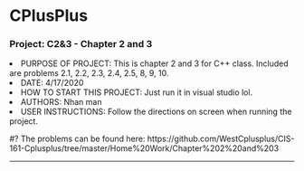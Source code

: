 # CPlusPlus

### Project: C2&3 - Chapter 2 and 3

<li> PURPOSE OF PROJECT: This is chapter 2 and 3 for C++ class. Included are problems 2.1, 2.2, 2.3, 2.4, 2.5, 8, 9, 10.                         </li>
<li> DATE: 4/17/2020                              </li>
<li> HOW TO START THIS PROJECT: Just run it in visual studio lol.                 </li>
<li> AUTHORS: Nhan man                                         </li>
<li> USER INSTRUCTIONS: Follow the directions on screen when running the project.  </li>

<p>#?  The problems can be found here: https://github.com/WestCplusplus/CIS-161-Cplusplus/tree/master/Home%20Work/Chapter%202%20and%203 </p>

<hr>
<p>
